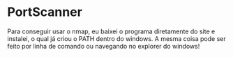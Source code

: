 ﻿# PortScanner
Para conseguir usar o nmap, eu baixei o programa diretamente do site e instalei, o qual já criou o PATH dentro do windows. 
A mesma coisa pode ser feito por linha de comando ou navegando no explorer do windows!
